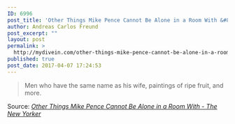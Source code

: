 ```yaml
---
ID: 6996
post_title: 'Other Things Mike Pence Cannot Be Alone in a Room With &#8211; The New Yorker'
author: Andreas Carlos Freund
post_excerpt: ""
layout: post
permalink: >
  http://mydivein.com/other-things-mike-pence-cannot-be-alone-in-a-room-with-the-new-yorker/
published: true
post_date: 2017-04-07 17:24:53
---
```

<blockquote><a href="http://www.newyorker.com/humor/daily-shouts/other-things-mike-pence-cannot-be-alone-in-a-room-with"><img class="alignnone size-full" src="http://54.210.60.61.xip.io/wp-content/uploads/2017/04/Kuperberg-Other-Things-Mike-Pence-Cannot-Be-Alone-in-a-Room-With-1200x630-1491405213.jpg" alt="" /></a>Men who have the same name as his wife, paintings of ripe fruit, and more.</blockquote>
Source: <em><a href="http://www.newyorker.com/humor/daily-shouts/other-things-mike-pence-cannot-be-alone-in-a-room-with">Other Things Mike Pence Cannot Be Alone in a Room With - The New Yorker</a></em>